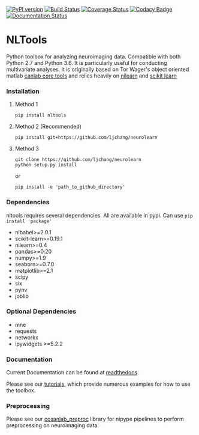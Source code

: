 [![PyPI version](https://badge.fury.io/py/nltools.svg)](https://badge.fury.io/py/nltools)
[![Build Status](https://api.travis-ci.org/cosanlab/nltools.png)](https://travis-ci.org/cosanlab/nltools/)
[![Coverage Status](https://coveralls.io/repos/github/cosanlab/nltools/badge.svg?branch=master)](https://coveralls.io/github/cosanlab/nltools?branch=master)
[![Codacy Badge](https://api.codacy.com/project/badge/Grade/625677967a0749299f38c2bf8ee269c3)](https://www.codacy.com/app/ljchang/nltools?utm_source=github.com&amp;utm_medium=referral&amp;utm_content=ljchang/nltools&amp;utm_campaign=Badge_Grade)
[![Documentation Status](https://readthedocs.org/projects/neurolearn/badge/?version=latest)](http://neurolearn.readthedocs.io/en/latest/?badge=latest)

# NLTools
Python toolbox for analyzing neuroimaging data.  Compatible with both Python 2.7 and Python 3.6.  It is particularly useful for conducting multivariate analyses.  It is originally based on Tor Wager's object oriented matlab [canlab core tools](http://wagerlab.colorado.edu/tools) and relies heavily on [nilearn](http://nilearn.github.io) and [scikit learn](http://scikit-learn.org/stable/index.html)

### Installation
1. Method 1

   ```
   pip install nltools
   ```

2. Method 2 (Recommended)

   ```
   pip install git+https://github.com/ljchang/neurolearn
   ```

3. Method 3

   ```
   git clone https://github.com/ljchang/neurolearn
   python setup.py install
   ```
   or
   ```
   pip install -e 'path_to_github_directory'
   ```

### Dependencies
nltools requires several dependencies.  All are available in pypi.  Can use `pip install 'package'`
 - nibabel>=2.0.1
 - scikit-learn>=0.19.1
 - nilearn>=0.4
 - pandas>=0.20
 - numpy>=1.9
 - seaborn>=0.7.0
 - matplotlib>=2.1
 - scipy
 - six
 - pynv
 - joblib

### Optional Dependencies
 - mne
 - requests
 - networkx
 - ipywidgets >=5.2.2

### Documentation
Current Documentation can be found at [readthedocs](http://neurolearn.readthedocs.org/en/latest).  

Please see our [tutorials](http://neurolearn.readthedocs.io/en/latest/auto_examples/index.html), which provide numerous examples for how to use the toolbox.  

### Preprocessing
Please see our [cosanlab_preproc](https://github.com/cosanlab/cosanlab_preproc) library for nipype pipelines to perform preprocessing on neuroimaging data.
